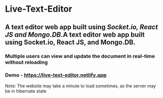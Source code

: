 # Live-Text-Editor

## A text editor web app built using **_Socket.io, React JS and Mongo.DB_**.A text editor web app built using Socket.io, React JS, and Mongo.DB.

### Multiple users can view and update the document in real-time without reloading

### Demo - https://live-text-editor.netlify.app

Note: The website may take a minute to load sometimes, as the server may be in hibernate state
